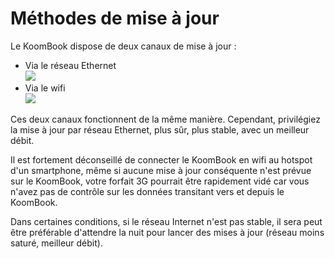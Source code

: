 # Méthodes de mise à jour
Le KoomBook dispose de deux canaux de mise à jour : 
- Via le réseau Ethernet  
![](../ethernet.png)
- Via le wifi   
 ![](../signewifi.png)

Ces deux canaux fonctionnent de la même manière. Cependant, privilégiez la mise à jour par réseau Ethernet, plus sûr, plus stable, avec un meilleur débit. 

Il est fortement déconseillé de connecter le KoomBook en wifi au hotspot d'un  smartphone, même si aucune mise à jour conséquente n'est prévue sur le KoomBook, votre forfait 3G pourrait être rapidement vidé car vous n'avez pas de contrôle sur les données transitant vers et depuis le KoomBook.

Dans certaines conditions, si le réseau Internet n'est pas stable, il sera peut être préférable d'attendre la nuit pour lancer des mises à jour (réseau moins saturé, meilleur débit).